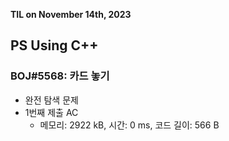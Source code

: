 **TIL on November 14th, 2023**

## PS Using C++
### BOJ#5568: 카드 놓기
* 완전 탐색 문제
* 1번째 제출 AC
    - 메모리: 2922 kB, 시간: 0 ms, 코드 길이: 566 B

